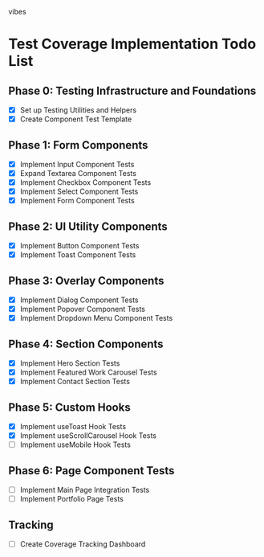 
vibes

# Test Coverage Implementation Todo List

## Phase 0: Testing Infrastructure and Foundations
- [x] Set up Testing Utilities and Helpers
- [x] Create Component Test Template

## Phase 1: Form Components
- [x] Implement Input Component Tests
- [x] Expand Textarea Component Tests
- [x] Implement Checkbox Component Tests
- [x] Implement Select Component Tests
- [x] Implement Form Component Tests

## Phase 2: UI Utility Components
- [x] Implement Button Component Tests
- [x] Implement Toast Component Tests

## Phase 3: Overlay Components
- [x] Implement Dialog Component Tests
- [x] Implement Popover Component Tests
- [x] Implement Dropdown Menu Component Tests

## Phase 4: Section Components
- [x] Implement Hero Section Tests
- [x] Implement Featured Work Carousel Tests
- [x] Implement Contact Section Tests

## Phase 5: Custom Hooks
- [x] Implement useToast Hook Tests
- [x] Implement useScrollCarousel Hook Tests
- [ ] Implement useMobile Hook Tests

## Phase 6: Page Component Tests
- [ ] Implement Main Page Integration Tests
- [ ] Implement Portfolio Page Tests

## Tracking
- [ ] Create Coverage Tracking Dashboard

